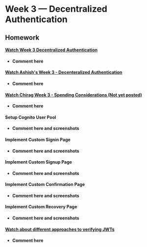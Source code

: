 # Week 3 — Decentralized Authentication

## Homework

#### [Watch Week 3 Decentralized Authentication](https://www.youtube.com/watch?v=9obl7rVgzJw)
* #### Comment here

#### [Watch Ashish's Week 3 - Decenteralized Authentication](https://www.youtube.com/watch?v=tEJIeII66pY&list=PLBfufR7vyJJ7k25byhRXJldB5AiwgNnWv&index=39)
* #### Comment here

#### [Watch Chirag Week 3 - Spending Considerations (Not yet posted)]()
* #### Comment here

#### Setup Cognito User Pool
* #### Comment here and screenshots

#### Implement Custom Signin Page
* #### Comment here and screenshots

#### Implement Custom Signup Page
* #### Comment here and screenshots

#### Implement Custom Confirmation Page
* #### Comment here and screenshots

#### Implement Custom Recovery Page
* #### Comment here and screenshots

#### [Watch about different approaches to verifying JWTs](https://www.youtube.com/watch?v=nJjbI4BbasU&list=PLBfufR7vyJJ7k25byhRXJldB5AiwgNnWv&index=43)
* #### Comment here
